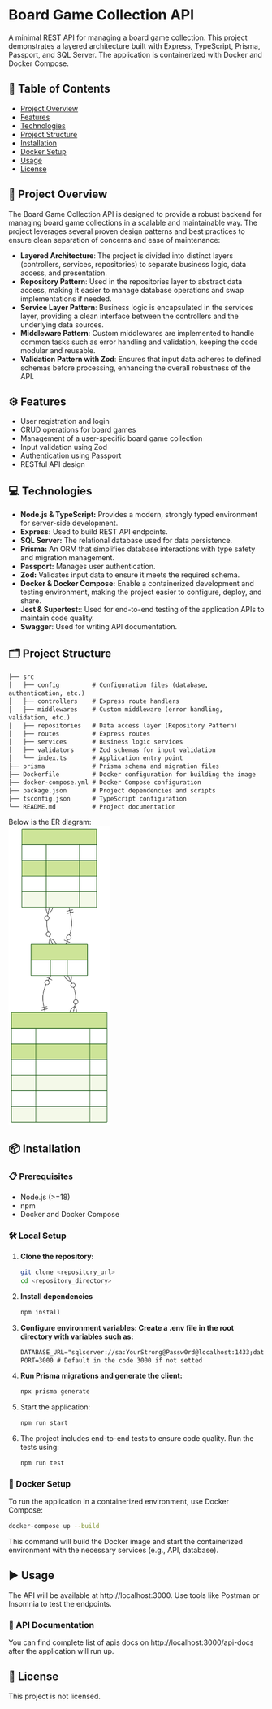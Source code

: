 # Board Game Collection API

A minimal REST API for managing a board game collection. This project demonstrates a layered architecture built with Express, TypeScript, Prisma, Passport, and SQL Server. The application is containerized with Docker and Docker Compose.

## 📑 Table of Contents

- [Project Overview](#project-overview)
- [Features](#features)
- [Technologies](#technologies)
- [Project Structure](#project-structure)
- [Installation](#installation)
- [Docker Setup](#docker-setup)
- [Usage](#usage)
- [License](#license)

## 📖 Project Overview

The Board Game Collection API is designed to provide a robust backend for managing board game collections in a scalable and maintainable way. The project leverages several proven design patterns and best practices to ensure clean separation of concerns and ease of maintenance:

- **Layered Architecture**: The project is divided into distinct layers (controllers, services, repositories) to separate business logic, data access, and presentation.
- **Repository Pattern**: Used in the repositories layer to abstract data access, making it easier to manage database operations and swap implementations if needed.
- **Service Layer Pattern**: Business logic is encapsulated in the services layer, providing a clean interface between the controllers and the underlying data sources.
- **Middleware Pattern**: Custom middlewares are implemented to handle common tasks such as error handling and validation, keeping the code modular and reusable.
- **Validation Pattern with Zod**: Ensures that input data adheres to defined schemas before processing, enhancing the overall robustness of the API.

## ⚙️ Features

- User registration and login
- CRUD operations for board games
- Management of a user-specific board game collection
- Input validation using Zod
- Authentication using Passport
- RESTful API design

## 💻 Technologies

- **Node.js & TypeScript:** Provides a modern, strongly typed environment for server-side development.
- **Express:** Used to build REST API endpoints.
- **SQL Server:** The relational database used for data persistence.
- **Prisma:** An ORM that simplifies database interactions with type safety and migration management.
- **Passport:** Manages user authentication.
- **Zod:** Validates input data to ensure it meets the required schema.
- **Docker & Docker Compose:** Enable a containerized development and testing environment, making the project easier to configure, deploy, and share.
- **Jest & Supertest:**: Used for end-to-end testing of the application APIs to maintain code quality.
- **Swagger**: Used for writing API documentation.

## 🗂 Project Structure

```plaintext
├── src
│   ├── config         # Configuration files (database, authentication, etc.)
│   ├── controllers    # Express route handlers
│   ├── middlewares    # Custom middleware (error handling, validation, etc.)
│   ├── repositories   # Data access layer (Repository Pattern)
│   ├── routes         # Express routes
│   ├── services       # Business logic services
│   ├── validators     # Zod schemas for input validation
│   └── index.ts       # Application entry point
├── prisma             # Prisma schema and migration files
├── Dockerfile         # Docker configuration for building the image
├── docker-compose.yml # Docker Compose configuration
├── package.json       # Project dependencies and scripts
├── tsconfig.json      # TypeScript configuration
└── README.md          # Project documentation
```

Below is the ER diagram:<br>
<img src="./app_erd.svg" alt="Image not found." width="200">

## 📦 Installation

### 📋 Prerequisites

- Node.js (>=18)
- npm
- Docker and Docker Compose

### 🛠️ Local Setup

1. **Clone the repository:**

   ```bash
   git clone <repository_url>
   cd <repository_directory>
   ```

2. **Install dependencies**

   ```bash
   npm install
   ```

3. **Configure environment variables: Create a .env file in the root directory with variables such as:**

   ```env
   DATABASE_URL="sqlserver://sa:YourStrong@Passw0rd@localhost:1433;database=boardgames;encrypt=true;trustServerCertificate=true"
   PORT=3000 # Default in the code 3000 if not setted
   ```

4. **Run Prisma migrations and generate the client:**

   ```bash
   npx prisma generate
   ```

5. Start the application:

   ```bash
   npm run start
   ```

6. The project includes end-to-end tests to ensure code quality. Run the tests using:

   ```bash
   npm run test
   ```

### 🐳 Docker Setup

To run the application in a containerized environment, use Docker Compose:

```bash
docker-compose up --build
```

This command will build the Docker image and start the containerized environment with the necessary services (e.g., API, database).

## ▶️ Usage

The API will be available at http://localhost:3000. Use tools like Postman or Insomnia to test the endpoints.

### 🔌 API Documentation

You can find complete list of apis docs on http://localhost:3000/api-docs after the application will run up.

## 📜 License

This project is not licensed.
